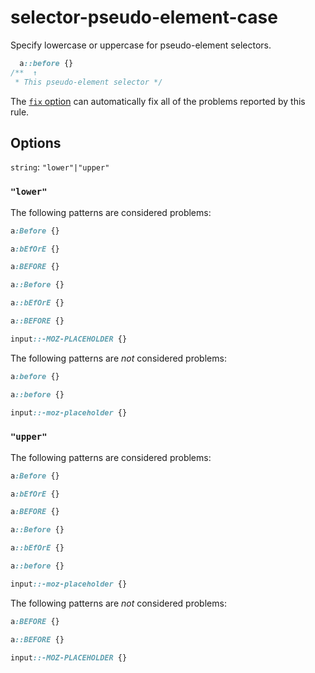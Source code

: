 # selector-pseudo-element-case

Specify lowercase or uppercase for pseudo-element selectors.

<!-- prettier-ignore -->
```css
  a::before {}
/**  ↑
 * This pseudo-element selector */
```

The [`fix` option](https://github.com/stylelint/stylelint/tree/14.2.0/docs/user-guide/usage/options.md#fix) can automatically fix all of the problems reported by this rule.

## Options

`string`: `"lower"|"upper"`

### `"lower"`

The following patterns are considered problems:

<!-- prettier-ignore -->
```css
a:Before {}
```

<!-- prettier-ignore -->
```css
a:bEfOrE {}
```

<!-- prettier-ignore -->
```css
a:BEFORE {}
```

<!-- prettier-ignore -->
```css
a::Before {}
```

<!-- prettier-ignore -->
```css
a::bEfOrE {}
```

<!-- prettier-ignore -->
```css
a::BEFORE {}
```

<!-- prettier-ignore -->
```css
input::-MOZ-PLACEHOLDER {}
```

The following patterns are _not_ considered problems:

<!-- prettier-ignore -->
```css
a:before {}
```

<!-- prettier-ignore -->
```css
a::before {}
```

<!-- prettier-ignore -->
```css
input::-moz-placeholder {}
```

### `"upper"`

The following patterns are considered problems:

<!-- prettier-ignore -->
```css
a:Before {}
```

<!-- prettier-ignore -->
```css
a:bEfOrE {}
```

<!-- prettier-ignore -->
```css
a:BEFORE {}
```

<!-- prettier-ignore -->
```css
a::Before {}
```

<!-- prettier-ignore -->
```css
a::bEfOrE {}
```

<!-- prettier-ignore -->
```css
a::before {}
```

<!-- prettier-ignore -->
```css
input::-moz-placeholder {}
```

The following patterns are _not_ considered problems:

<!-- prettier-ignore -->
```css
a:BEFORE {}
```

<!-- prettier-ignore -->
```css
a::BEFORE {}
```

<!-- prettier-ignore -->
```css
input::-MOZ-PLACEHOLDER {}
```
